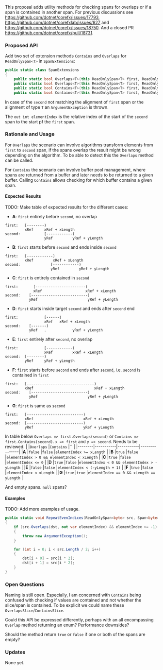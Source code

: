 This proposal adds utility methods for checking spans for overlaps 
or if a span is contained in another span.
For previous discussions see https://github.com/dotnet/corefx/issues/17793,
 https://github.com/dotnet/corefxlab/issues/827 and 
https://github.com/dotnet/corefx/issues/18750. 
And a closed PR https://github.com/dotnet/corefx/pull/18731.

### Proposed API
Add two set of  extension methods `Contains` and `Overlaps` for `ReadOnlySpan<T>` in `SpanExtensions`:
```csharp
public static class SpanExtensions
{
    public static bool Overlaps<T>(this ReadOnlySpan<T> first, ReadOnlySpan<T> second);
    public static bool Overlaps<T>(this ReadOnlySpan<T> first, ReadOnlySpan<T> second, out int elementIndex);
    public static bool Contains<T>(this ReadOnlySpan<T> first, ReadOnlySpan<T> second);
    public static bool Contains<T>(this ReadOnlySpan<T> first, ReadOnlySpan<T> second, out int elementIndex);}
```
In case of the `second` not matching the alignment of `first` span 
or the alignment of type `T` an `ArgumentException` is thrown.

The `out int elementIndex` is the relative index of the start of 
the `second` span to the start pf the `first` span.

### Rationale and Usage
For `Overlaps` the scenario can involve algorithms transform elements from `first` to `second` span, 
if the spans overlap the result might be wrong depending on the algorithm. To be able to detect this
the `Overlaps` method can be called.

For `Contains` the scenario can involve buffer pool management, where spans are returned from a buffer
and later needs to be returned to a given buffer. Calling `Contains` allows checking for which
buffer contains a given span.

#### Expected Results
TODO: Make table of expected results for the different cases:

 - **A**: `first` entirely before `second`, no overlap
```
first:   [--------)
         xRef     xRef + xLength
second:           [------------)     
                  yRef         yRef + yLength
```
 - **B**: `first` starts before `second` and ends inside `second`
```
first:   [------------)
         xRef         xRef + xLength
second:              [------------)     
                     yRef         yRef + yLength
```
 - **C**: `first` is entirely contained in `second`
```
first:       [-----------------------)
             xRef                    xRef + xLength
second:    [--------------------------)     
           yRef                       yRef + yLength
```
 - **D**: `first` starts inside target `second` and ends after `second` end
```
first:            [------)
                  xRef   xRef + xLength
second:    [-------)
           yRef   .            yRef + yLength
```
 - **E**: `first` entirely after `second`, no overlap
```
first:            [------------)     
                  xRef         xRef + xLength
second:  [--------)
         yRef     yRef + yLength
```
 - **F**: `first` starts before `second` and 
   ends after `second`, i.e. `second` is contained in `first`
```
first:   [-------------------------------)
         xRef                            xRef + xLength
second:    [--------------------------)     
           yRef                       yRef + yLength
```
 - **G**: `first` is same as `second`
```
first:   [--------------------------)
         xRef                       xRef + xLength
second:  [--------------------------)     
         yRef                       yRef + yLength
```

In table below `Overlaps => first.Overlaps(second)` or `Contains => first.Contains(second)`. `x => first` and `y => second`.
Needs to be reviewed.
|        |`Overlaps` |`Contains` |`` | 
|--------|-----------|-----------|---------------|
|**A**   |`false`    |`false`    |`elementIndex >= xLength`   |
|**B**   |`true`     |`false`    |`elementIndex > 0 && elementIndex < xLength`    |
|**C**   |`true`     |`false`    |`elementIndex <= 0`    |
|**D**   |`true`     |`false`    |`elementIndex < 0 && elementIndex > -yLength` |
|**E**   |`false`    |`false`    |`elementIndex < (-yLength + 1)` |
|**F**   |`true`     |`false`    |`elementIndex < xLength`    |
|**G**   |`true`     |`true`     |`elementIndex == 0 && xLength == yLength` |


And empty spans. `null` spans?

#### Examples
TODO: Add more examples of usage.

```csharp
public static void RepeatEvenIndices(ReadOnlySpan<byte> src, Span<byte> dst)
{
    if (src.Overlaps(dst, out var elementIndex) && elementIndex >= -1)
    {
        throw new ArgumentException();
    }

    for (int i = 0; i < src.Length / 2; i++)
    {
        dst[i + 0] = src[i * 2];
        dst[i + 1] = src[i * 2];
    }
}
```

### Open Questions
Naming is still open. Especially, I am concerned with `Contains` 
being confused with checking if values are contained and not 
whether the slice/span is contained. To be explicit we could 
name these `OverlapsSlice`/`ContainsSlice`.

Could this API be expressed differently, perhaps with an all 
encompassing `Overlap` method returning an enum? 
Performance downsides?

Should the method return `true` or `false` if one or both of the spans are empty?

### Updates
None yet.